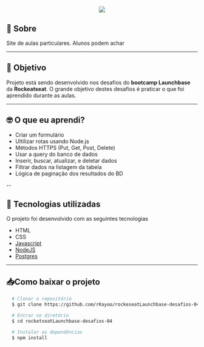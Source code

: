 <h1 align="center"> 
  <img src="https://ik.imagekit.io/oj7trck322/Launchbase_v2WBWPmh4.png">
</h1>

## 🔖 Sobre
Site de aulas particulares. Alunos podem achar 

---

## 📌 Objetivo
Projeto está sendo desenvolvido nos desafios do **bootcamp Launchbase** da **Rockeatseat**. O grande objetivo destes desafios é praticar o que foi aprendido durante as aulas. 

---

## 🤓 O que eu aprendi?
- Criar um formulário
- Ultilizar rotas usando Node.js
- Métodos HTTPS (Put, Get, Post, Delete)
- Usar a query do banco de dados
- Inserir, buscar, atualizar, e deletar dados
- Filtrar dados na listagem da tabela
- Lógica de paginação dos resultados do BD 

--

## 🚀 Tecnologias utilizadas
O projeto foi desenvolvido com as seguintes tecnologias
- HTML
- CSS
- [Javascript](https://www.javascript.com/)
- [NodeJS](https://nodejs.org/)
- [Postgres](https://www.postgresql.org/)

---

## 📥Como baixar o projeto

```bash
  # Clonar o repositório
  $ git clone https://github.com/rKayoo/rockeseatLaunchbase-desafios-04

  # Entrar no diretório
  $ cd rocketseatLaunchbase-desafios-04

  # Instalar as dependências
  $ npm install
  ```
